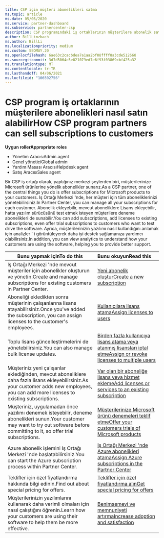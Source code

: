 ```yaml
---
title: CSP için müşteri abonelikleri satma
ms.topic: article
ms.date: 05/05/2020
ms.service: partner-dashboard
ms.subservice: partnercenter-csp
description: CSP programındaki iş ortaklarının müşterilere abonelik satma ve bunları Iş Ortağı Merkezi aracılığıyla yönetme hakkında bilgi edinin.
author: BillLinzbach
ms.author: BillLi
ms.localizationpriority: medium
ms.custom: SEOMAY.20
ms.openlocfilehash: 6ae63c2cacbdea7a1aa2bf08ffff8a3cde512668
ms.sourcegitcommit: 3d7d5064c5e021079ed7e6f93f03869cbf425a32
ms.translationtype: MT
ms.contentlocale: tr-TR
ms.lasthandoff: 04/06/2021
ms.locfileid: "106502756"
---
```

# <a name="how-csp-program-partners-can-sell-subscriptions-to-customers"></a><span data-ttu-id="f43ef-103">CSP program iş ortaklarının müşterilere abonelikleri nasıl satın alabilir</span><span class="sxs-lookup"><span data-stu-id="f43ef-103">How CSP program partners can sell subscriptions to customers</span></span>

<span data-ttu-id="f43ef-104">**Uygun roller**</span><span class="sxs-lookup"><span data-stu-id="f43ef-104">**Appropriate roles**</span></span>

- <span data-ttu-id="f43ef-105">Yönetim Aracısı</span><span class="sxs-lookup"><span data-stu-id="f43ef-105">Admin agent</span></span>
- <span data-ttu-id="f43ef-106">Genel yönetici</span><span class="sxs-lookup"><span data-stu-id="f43ef-106">Global admin</span></span>
- <span data-ttu-id="f43ef-107">Yardım Masası Aracısı</span><span class="sxs-lookup"><span data-stu-id="f43ef-107">Helpdesk agent</span></span>
- <span data-ttu-id="f43ef-108">Satış Aracısı</span><span class="sxs-lookup"><span data-stu-id="f43ef-108">Sales agent</span></span>

<span data-ttu-id="f43ef-109">Bir CSP iş ortağı olarak, yaptığınız merkezi şeylerden biri, müşterilerinize Microsoft ürünlerine yönelik abonelikler sunarız.</span><span class="sxs-lookup"><span data-stu-id="f43ef-109">As a CSP partner, one of the central things you do is offer subscriptions for Microsoft products to your customers.</span></span> <span data-ttu-id="f43ef-110">Iş Ortağı Merkezi 'nde, her müşteri için tüm aboneliklerinizi yönetebilirsiniz.</span><span class="sxs-lookup"><span data-stu-id="f43ef-110">In Partner Center, you can manage all your subscriptions for each customer.</span></span> <span data-ttu-id="f43ef-111">Abonelik ekleyebilir, mevcut aboneliklere Lisans ekleyebilir, hatta yazılım sürücüsünü test etmek isteyen müşterilere deneme abonelikleri de sunabilir.</span><span class="sxs-lookup"><span data-stu-id="f43ef-111">You can add subscriptions, add licenses to existing subscriptions, even offer trial subscriptions to customers who want to test drive the software.</span></span> <span data-ttu-id="f43ef-112">Ayrıca, müşterilerinizin yazılımı nasıl kullandığını anlamak için analizler ' i görüntüleyerek daha iyi destek sağlamanıza yardımcı olabilirsiniz.</span><span class="sxs-lookup"><span data-stu-id="f43ef-112">In addition, you can view analytics to understand how your customers are using the software, helping you to provide better support.</span></span>

|<span data-ttu-id="f43ef-113">**Bunu yapmak için**</span><span class="sxs-lookup"><span data-stu-id="f43ef-113">**To do this**</span></span>   |<span data-ttu-id="f43ef-114">**Bunu okuyun**</span><span class="sxs-lookup"><span data-stu-id="f43ef-114">**Read this**</span></span>   |
|----------------------|:----------------------|
|<span data-ttu-id="f43ef-115">Iş Ortağı Merkezi 'nde mevcut müşteriler için abonelikler oluşturun ve yönetin.</span><span class="sxs-lookup"><span data-stu-id="f43ef-115">Create and manage subscriptions for existing customers in Partner Center.</span></span>|[<span data-ttu-id="f43ef-116">Yeni abonelik oluştur</span><span class="sxs-lookup"><span data-stu-id="f43ef-116">Create a new subscription</span></span>](create-a-new-subscription.md)|
|<span data-ttu-id="f43ef-117">Aboneliği ekledikten sonra müşterinin çalışanlarına lisans atayabilirsiniz.</span><span class="sxs-lookup"><span data-stu-id="f43ef-117">Once you've added the subscription, you can assign licenses to the customer's employees.</span></span>  |[<span data-ttu-id="f43ef-118">Kullanıcılara lisans atama</span><span class="sxs-lookup"><span data-stu-id="f43ef-118">Assign licenses to users</span></span>](assign-licenses-to-users.md)|
|<span data-ttu-id="f43ef-119">Toplu lisans güncelleştirmelerini de yönetebilirsiniz.</span><span class="sxs-lookup"><span data-stu-id="f43ef-119">You can also manage bulk license updates.</span></span>   |[<span data-ttu-id="f43ef-120">Birden fazla kullanıcıya lisans atama veya atanmış lisansları iptal etme</span><span class="sxs-lookup"><span data-stu-id="f43ef-120">Assign or revoke licenses to multiple users</span></span>](bulk-license-provisioning-for-multiple-users.md)|
|<span data-ttu-id="f43ef-121">Müşteriniz yeni çalışanlar eklediğinden, mevcut aboneliklere daha fazla lisans ekleyebilirsiniz.</span><span class="sxs-lookup"><span data-stu-id="f43ef-121">As your customer adds new employees, you can add more licenses to existing subscriptions.</span></span>   |[<span data-ttu-id="f43ef-122">Var olan bir aboneliğe lisans veya hizmet ekleme</span><span class="sxs-lookup"><span data-stu-id="f43ef-122">Add licenses or services to an existing subscription</span></span>](add-licenses-or-services-to-an-existing-subscription.md)|
|<span data-ttu-id="f43ef-123">Müşteriniz, uygulamadan önce yazılımı denemek isteyebilir, deneme abonelikleri sunun.</span><span class="sxs-lookup"><span data-stu-id="f43ef-123">Your customer may want to try out software before committing to it, so offer trial subscriptions.</span></span>    |[<span data-ttu-id="f43ef-124">Müşterilerinize Microsoft ürünü denemeleri teklif etme</span><span class="sxs-lookup"><span data-stu-id="f43ef-124">Offer your customers trials of Microsoft products</span></span>](offer-your-customers-trials-of-microsoft-products.md)|
|<span data-ttu-id="f43ef-125">Azure abonelik işlemini Iş Ortağı Merkezi 'nde başlatabilirsiniz.</span><span class="sxs-lookup"><span data-stu-id="f43ef-125">You can start the Azure subscription process within Partner Center.</span></span>   |[<span data-ttu-id="f43ef-126">Iş Ortağı Merkezi 'nde Azure abonelikleri atama</span><span class="sxs-lookup"><span data-stu-id="f43ef-126">Assign Azure subscriptions in the Partner Center</span></span>](assign-azure-subscriptions.md)|
|<span data-ttu-id="f43ef-127">Teklifler için özel fiyatlandırma hakkında bilgi edinin.</span><span class="sxs-lookup"><span data-stu-id="f43ef-127">Find out about special pricing for offers.</span></span>   |[<span data-ttu-id="f43ef-128">Teklifler için özel fiyatlandırma alın</span><span class="sxs-lookup"><span data-stu-id="f43ef-128">Get special pricing for offers</span></span>](get-special-pricing-for-offers.md)|
|<span data-ttu-id="f43ef-129">Müşterilerinizin yazılımlarını kullanarak daha verimli olmaları için nasıl çalıştığını öğrenin.</span><span class="sxs-lookup"><span data-stu-id="f43ef-129">Learn how your customers are using their software to help them be more effective.</span></span>   | [<span data-ttu-id="f43ef-130">Benimsemeyi ve memnuniyeti artırma</span><span class="sxs-lookup"><span data-stu-id="f43ef-130">Increase adoption and satisfaction</span></span>](increasing-adoption-and-satisfaction.md)   |
